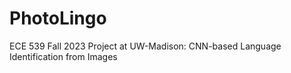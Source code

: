 # PhotoLingo
 ECE 539 Fall 2023 Project at UW-Madison: CNN-based Language Identification from Images
